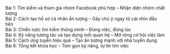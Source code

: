 Bài 1: Tìm kiếm và tham gia nhóm Facebook phù hợp – Nhận diện nhóm chất lượng  
Bài 2: Cách tạo hồ sơ cá nhân ấn tượng – Gây chú ý ngay từ cái nhìn đầu tiên  
Bài 3: Chiến lược tìm kiếm thông minh – Đúng việc, đúng lúc  
Bài 4: Kỹ năng tương tác và tạo dựng mối quan hệ – Mở rộng cơ hội việc làm  
Bài 5: Cách ứng tuyển hiệu quả – Tạo ấn tượng mạnh với nhà tuyển dụng  
Bài 6: Tổng kết khóa học – Tóm gọn kỹ năng, tự tin tìm việc